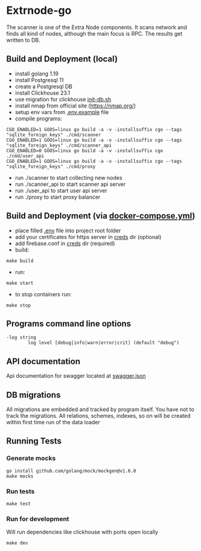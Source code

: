 # Extrnode-go
The scanner is one of the Extra Node components.
It scans network and finds all kind of nodes, although the main focus is RPC.
The results get written to DB.

## Build and Deployment (local)
- install golang 1.19
- install Postgresql 11
- create a Postgresql DB
- install Clickhouse 23.1
- use migration for clickhouse [init-db.sh](build/clickhouse/init-db.sh)
- install nmap from official site (https://nmap.org/)
- setup env vars from [.env.example](.env.example) file
- compile programs:

```
CGO_ENABLED=1 GOOS=linux go build -a -v -installsuffix cgo --tags "sqlite_foreign_keys" ./cmd/scanner
CGO_ENABLED=1 GOOS=linux go build -a -v -installsuffix cgo --tags "sqlite_foreign_keys" ./cmd/scanner_api
CGO_ENABLED=0 GOOS=linux go build -a -v -installsuffix cgo ./cmd/user_api
CGO_ENABLED=1 GOOS=linux go build -a -v -installsuffix cgo --tags "sqlite_foreign_keys" ./cmd/proxy
```
- run ./scanner to start collecting new nodes
- run ./scanner_api to start scanner api server
- run ./user_api to start user api server
- run ./proxy to start proxy balancer

## Build and Deployment (via [docker-compose.yml](docker-compose.yml))
- place filled [.env](.env.example) file into project root folder
- add your certificates for https server in [creds](creds) dir (optional)
- add firebase.conf in [creds](creds) dir (required)
- build:
```
make build
```
- run:
```
make start
```
- to stop containers run:
```
make stop
```

## Programs command line options
```
-log string
        log level [debug|info|warn|error|crit] (default "debug")
```

## API documentation
Api documentation for swagger located at [swagger.json](swagger/swagger.json)

## DB migrations
All migrations are embedded and tracked by program itself. You have not to track the migrations. All relations, schemes, indexes, so on will be
created within first time run of the data loader

## Running Tests
### Generate mocks
    go install github.com/golang/mock/mockgen@v1.6.0
    make mocks
### Run tests
    make test
### Run for development
Will run dependencies like clickhouse with ports open locally

    make dev